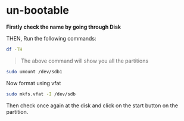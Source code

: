 # un-bootable

**Firstly check the name by going through Disk**

THEN,
Run the following commands:

```bash
df -TH
```
> The above command will show you all the partitions

```bash
sudo umount /dev/sdb1
```
Now format using vfat
```bash
sudo mkfs.vfat -I /dev/sdb
```

Then check once again at the disk and click on the start button on the partition.
